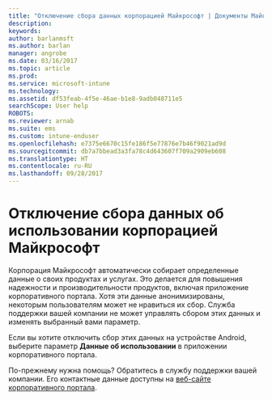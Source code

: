 ```yaml
---
title: "Отключение сбора данных корпорацией Майкрософт | Документы Майкрософт"
description: 
keywords: 
author: barlanmsft
ms.author: barlan
manager: angrobe
ms.date: 03/16/2017
ms.topic: article
ms.prod: 
ms.service: microsoft-intune
ms.technology: 
ms.assetid: df53feab-4f5e-46ae-b1e8-9adb048711e5
searchScope: User help
ROBOTS: 
ms.reviewer: arnab
ms.suite: ems
ms.custom: intune-enduser
ms.openlocfilehash: e7375e6670c15fe186f5e77876e7b46f9021ad9d
ms.sourcegitcommit: db7a7bbead3a3fa78c4d643607f709a2909eb608
ms.translationtype: HT
ms.contentlocale: ru-RU
ms.lasthandoff: 09/28/2017
---
```

# <a name="turn-off-microsoft-usage-data-collection"></a>Отключение сбора данных об использовании корпорацией Майкрософт

Корпорация Майкрософт автоматически собирает определенные данные о своих продуктах и услугах. Это делается для повышения надежности и производительности продуктов, включая приложение корпоративного портала. Хотя эти данные анонимизированы, некоторым пользователям может не нравиться их сбор. Служба поддержки вашей компании не может управлять сбором этих данных и изменять выбранный вами параметр.

Если вы хотите отключить сбор этих данных на устройстве Android, выберите параметр **Данные об использовании** в приложении корпоративного портала.

По-прежнему нужна помощь? Обратитесь в службу поддержки вашей компании. Его контактные данные доступны на [веб-сайте корпоративного портала](https://portal.manage.microsoft.com).
